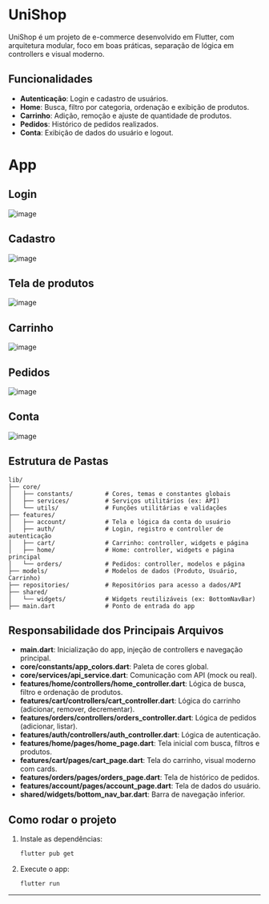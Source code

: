 # UniShop

UniShop é um projeto de e-commerce desenvolvido em Flutter, com arquitetura modular, foco em boas práticas, separação de lógica em controllers e visual moderno.

## Funcionalidades
- **Autenticação**: Login e cadastro de usuários.
- **Home**: Busca, filtro por categoria, ordenação e exibição de produtos.
- **Carrinho**: Adição, remoção e ajuste de quantidade de produtos.
- **Pedidos**: Histórico de pedidos realizados.
- **Conta**: Exibição de dados do usuário e logout.

# App
## Login
![image](https://github.com/user-attachments/assets/0572e5a9-07a5-4d55-84ab-561dc443dcce)
## Cadastro
![image](https://github.com/user-attachments/assets/87aa798a-5e24-4b42-8f16-fa0da5e4c28c)
## Tela de produtos
![image](https://github.com/user-attachments/assets/202e9af9-f4ee-46ab-9146-bce687524c39)
## Carrinho
![image](https://github.com/user-attachments/assets/fee5a1c0-75c5-42e2-ad55-4cfaf0e1f98d)
## Pedidos
![image](https://github.com/user-attachments/assets/fc17fe5f-cf98-48d6-b712-f3ea146c848c)
## Conta
![image](https://github.com/user-attachments/assets/504b5fd4-0599-4f26-88b5-6c0f7895fbb4)

## Estrutura de Pastas

```
lib/
├── core/
│   ├── constants/         # Cores, temas e constantes globais
│   ├── services/          # Serviços utilitários (ex: API)
│   └── utils/             # Funções utilitárias e validações
├── features/
│   ├── account/           # Tela e lógica da conta do usuário
│   ├── auth/              # Login, registro e controller de autenticação
│   ├── cart/              # Carrinho: controller, widgets e página
│   ├── home/              # Home: controller, widgets e página principal
│   └── orders/            # Pedidos: controller, modelos e página
├── models/                # Modelos de dados (Produto, Usuário, Carrinho)
├── repositories/          # Repositórios para acesso a dados/API
├── shared/
│   └── widgets/           # Widgets reutilizáveis (ex: BottomNavBar)
├── main.dart              # Ponto de entrada do app
```

## Responsabilidade dos Principais Arquivos
- **main.dart**: Inicialização do app, injeção de controllers e navegação principal.
- **core/constants/app_colors.dart**: Paleta de cores global.
- **core/services/api_service.dart**: Comunicação com API (mock ou real).
- **features/home/controllers/home_controller.dart**: Lógica de busca, filtro e ordenação de produtos.
- **features/cart/controllers/cart_controller.dart**: Lógica do carrinho (adicionar, remover, decrementar).
- **features/orders/controllers/orders_controller.dart**: Lógica de pedidos (adicionar, listar).
- **features/auth/controllers/auth_controller.dart**: Lógica de autenticação.
- **features/home/pages/home_page.dart**: Tela inicial com busca, filtros e produtos.
- **features/cart/pages/cart_page.dart**: Tela do carrinho, visual moderno com cards.
- **features/orders/pages/orders_page.dart**: Tela de histórico de pedidos.
- **features/account/pages/account_page.dart**: Tela de dados do usuário.
- **shared/widgets/bottom_nav_bar.dart**: Barra de navegação inferior.

## Como rodar o projeto
1. Instale as dependências:
   ```bash
   flutter pub get
   ```
2. Execute o app:
   ```bash
   flutter run
   ```

---
